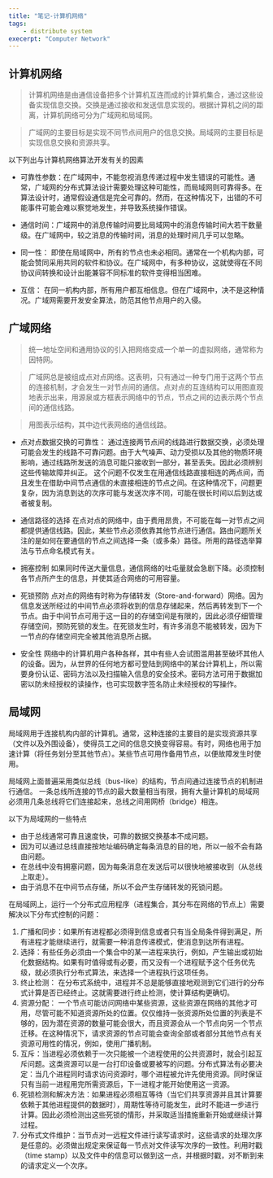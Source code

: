 ```yaml
---
title: "笔记-计算机网络"
tags:
    - distribute system
execerpt: "Computer Network"
---
```


## 计算机网络

> 计算机网络是由通信设备把多个计算机互连而成的计算机集合，通过这些设备实现信息交换。交换是通过接收和发送信息实现的。根据计算机之间的距离，计算机网络可分为广域网和局域网。

> 广域网的主要目标是实现不同节点间用户的信息交换。局域网的主要目标是实现信息交换和资源共享。

以下列出与计算机网络算法开发有关的因素

- 可靠性参数：在广域网中，不能忽视消息传递过程中发生错误的可能性。通常，广域网的分布式算法设计需要处理这种可能性，而局域网则可靠得多。在算法设计时，通常假设通信是完全可靠的。然而，在这种情况下，出错的不可能事件可能会难以察觉地发生，并导致系统操作错误。

- 通信时间：广域网中的消息传输时间要比局域网中的消息传输时间大若干数量级。在广域网中，较之消息的传输时间，消息的处理时间几乎可以忽略。

- 同一性： 即使在局域网中，所有的节点也未必相同。通常在一个机构内部，可能会赞同采用共同的软件和协议。在广域网中，有多种协议，这就使得在不同协议间转换和设计出能兼容不同标准的软件变得相当困难。

- 互信： 在同一机构内部，所有用户都互相信息。但在广域网中，决不是这种情况。广域网需要开发安全算法，防范其他节点用户的入侵。

## 广域网络

> 统一地址空间和通用协议的引入把网络变成一个单一的虚拟网络，通常称为因特网。

> 广域网总是被组成点对点网络。这表明，只有通过一种专门用于这两个节点的连接机制，才会发生一对节点间的通信。点对点的互连结构可以用图直观地表示出来，用源泉或方框表示网络中的节点，节点之间的边表示两个节点间的通信线路。

> 用图表示结构，其中边代表网络的通信线路。

- 点对点数据交换的可靠性： 通过连接两节点间的线路进行数据交换，必须处理可能会发生的线路不可靠问题。由于大气噪声、动力受损以及其他的物质环境影响，通过线路所发送的消息可能只接收到一部分，甚至丢失。因此必须辨别这些传输故障并纠正。  这个问题不仅发生在用通信线路直接相连的两点间，而且发生在借助中间节点通信的未直接相连的节点之间。在这种情况下，问题更复杂，因为消息到达的次序可能与发送次序不同，可能在很长时间以后到达或者被复制。

- 通信路径的选择 在点对点的网络中，由于费用昂贵，不可能在每一对节点之间都提供通信线路。因此，某些节点必须依靠其他节点进行通信。路由问题所关注的是如何在要通信的节点之间选择一条（或多条）路径。所用的路径选举算法与节点命名模式有关。

- 拥塞控制 如果同时传送大量信息，通信网络的吐屯量就会急剧下降。必须控制各节点所产生的信息，并使其适合网络的可用容量。

- 死锁预防 点对点的网络有时称为存储转发（Store-and-forward）网络。因为信息发送所经过的中间节点必须将收到的信息存储起来，然后再转发到下一个节点。由于中间节点可用于这一目的的存储空间是有限的，因此必须仔细管理存储空间，预防死锁的发生。在死锁发生时，有许多消息不能被转发，因为下一节点的存储空间完全被其他消息所占据。

- 安全性 网络中的计算机用户各种各样，其中有些人会试图滥用甚至破坏其他人的设备。因为，从世界的任何地方都可登陆到网络中的某台计算机上，所以需要身份认证、密码方法以及扫描输入信息的安全技术。密码方法可用于数据加密以防未经授权的读操作，也可实现数字签名防止未经授权的写操作。

## 局域网

局域网用于连接机构内部的计算机。通常，这种连接的主要目的是实现资源共享（文件以及外围设备），使得员工之间的信息交换变得容易。有时，网络也用于加速计算（将任务划分至其他节点）。某些节点可用作备用节点，以便故障发生时使用。

局域网上面普遍采用类似总线（bus-like）的结构，节点间通过连接节点的机制进行通信。
一条总线所连接的节点的最大数量相当有限，拥有大量计算机的局域网必须用几条总线将它们连接起来，总线之间用网桥（bridge）相连。

以下为局域网的一些特点
- 由于总线通常可靠且速度快，可靠的数据交换基本不成问题。
- 因为可以通过总线直接按地址编码确定每条消息的目的地，所以一般不会有路由问题。
- 在总线中没有拥塞问题，因为每条消息在发送后可以很快地被接收到（从总线上取走）。
- 由于消息不在中间节点存储，所以不会产生存储转发的死锁问题。

在局域网上，运行一个分布式应用程序（进程集合，其分布在网络的节点上）需要解决以下分布式控制的问题：
1. 广播和同步：如果所有进程都必须得到信息或者只有当全局条件得到满足，所有进程才能继续进行，就需要一种消息传递模式，使消息到达所有进程。
2. 选择：有些任务必须由一个集合中的某一进程来执行，例如，产生输出或初始化数据结构。如果有时值得或有必要，而又没有一个进程赋予这个任务优先级，就必须执行分布式算法，来选择一个进程执行这项任务。
3. 终止检测： 在分布式系统中，进程并不总是能够直接地观测到它们进行的分布式计算是否已经终止。这就需要进行终止检测，使计算结构更确切。
4. 资源分配： 一个节点可能访问网络中某些资源，这些资源在网络的其他才可用，尽管可能不知道资源所处的位置。仅仅维持一张资源所处位置的列表是不够的，因为潜在资源的数量可能会很大，而且资源会从一个节点向另一个节点迁移。在这种情况下，请求资源的节点可能会查询全部或者部分其他节点有关资源可用性的情况，例如，使用广播机制。
5. 互斥：当进程必须依赖于一次只能被一个进程使用的公共资源时，就会引起互斥问题。这类资源可以是一台打印设备或要被写的问题。分布式算法有必要决定：当几个进程同时请求访问资源时，哪个进程被允许先使用资源。同时保证只有当前一进程用完所需资源后，下一进程才能开始使用这一资源。
6. 死锁检测和解决方法：如果进程必须相互等待（当它们共享资源并且其计算要依赖于其他进程提供的数据时），周期性等待可能发生，此时不能进一步进行计算。因此必须检测出这些死锁的情形，并采取适当措施重新开始或继续计算过程。
7. 分布式文件维护：当节点对一远程文件进行读写请求时，这些请求的处理次序是任意的。必须做出规定来保证每一节点对文件读写次序的一致性。利用时戳（time stamp）以及文件中的信息可以做到这一点，并根据时戳，对不断到来的请求定义一个次序。